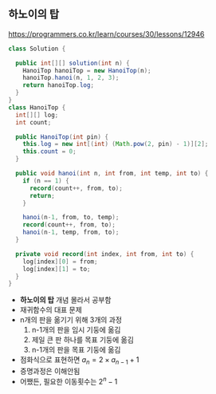 ## 하노이의 탑
https://programmers.co.kr/learn/courses/30/lessons/12946

```java
class Solution {

  public int[][] solution(int n) {
    HanoiTop hanoiTop = new HanoiTop(n);
    hanoiTop.hanoi(n, 1, 2, 3);
    return hanoiTop.log;
  }
}
class HanoiTop {
  int[][] log;
  int count;

  public HanoiTop(int pin) {
    this.log = new int[(int) (Math.pow(2, pin) - 1)][2];
    this.count = 0;
  }

  public void hanoi(int n, int from, int temp, int to) {
    if (n == 1) {
      record(count++, from, to);
      return;
    }

    hanoi(n-1, from, to, temp);
    record(count++, from, to);
    hanoi(n-1, temp, from, to);
  }

  private void record(int index, int from, int to) {
    log[index][0] = from;
    log[index][1] = to;
  }
}
```

- **하노이의 탑** 개념 몰라서 공부함
- 재귀함수의 대표 문제
- n개의 판을 옮기기 위해 3개의 과정
  1. n-1개의 판을 임시 기둥에 옮김
  2. 제일 큰 판 하나를 목표 기둥에 옮김
  3. n-1개의 판을 목표 기둥에 옮김
- 점화식으로 표현하면 $a_n = 2 \times a_{n-1} +1$
- 증명과정은 이해안됨
- 어쨌든, 필요한 이동횟수는 $2^n-1$